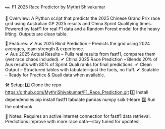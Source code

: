 🏎️ F1 2025 Race Predictor
by Mythri Shivakumar

🚀 Overview:
A Python script that predicts the 2025 Chinese Grand Prix race grid using Australian GP 2025 results and China Sprint Qualifying times. Powered by fastf1 for real F1 data and a Random Forest model for the heavy lifting. Outputs are clean table.

🏁 Features:
✔ Aus 2025 Blind Prediction – Predicts the grid using 2024 averages, team strength & experience.  <br />
✔ Aus 2025 Actual Results – Pulls real results from fastf1, compares them (wet race chaos included).
✔ China 2025 Race Prediction – Blends 20% of Aus results with 80% of Sprint Quali ranks for final predictions.
✔ Clean Output – Structured tables with tabulate—just the facts, no fluff.
✔ Scalable – Ready for Practice & Quali data when available.

🛠️ Setup:
1️⃣ Clone the repo
https://github.com/MythriShivakumar/F1_Race_Prediction.git
2️⃣ Install dependencies
pip install fastf1 tabulate pandas numpy scikit-learn
3️⃣ Run the notebook 

📌 Notes:
Requires an active internet connection for fastf1 data retrieval.
Predictions improve with more race data—stay tuned for updates!
